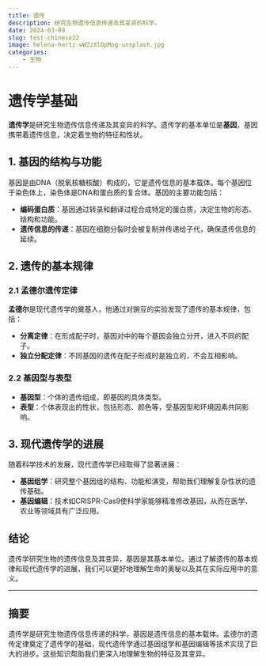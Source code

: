 ```yaml
---
title: 遗传
description: 研究生物遗传信息传递及其变异的科学。
date: 2024-03-09
slug: test-chinese22
image: helena-hertz-wWZzXlDpMog-unsplash.jpg
categories:
    - 生物
---
```


# 遗传学基础

**遗传学**是研究生物遗传信息传递及其变异的科学。遗传学的基本单位是**基因**，基因携带着遗传信息，决定着生物的特征和性状。

## 1. 基因的结构与功能

基因是由DNA（脱氧核糖核酸）构成的，它是遗传信息的基本载体。每个基因位于染色体上，染色体是DNA和蛋白质的复合体。基因的主要功能包括：

- **编码蛋白质**：基因通过转录和翻译过程合成特定的蛋白质，决定生物的形态、结构和功能。
- **遗传信息的传递**：基因在细胞分裂时会被复制并传递给子代，确保遗传信息的延续。

## 2. 遗传的基本规律

### 2.1 孟德尔遗传定律

**孟德尔**是现代遗传学的奠基人，他通过对豌豆的实验发现了遗传的基本规律，包括：

- **分离定律**：在形成配子时，基因对中的每个基因会独立分开，进入不同的配子。
- **独立分配定律**：不同基因的遗传在配子形成时是独立的，不会互相影响。

### 2.2 基因型与表型

- **基因型**：个体的遗传组成，即基因的具体类型。
- **表型**：个体表现出的性状，包括形态、颜色等，受基因型和环境因素共同影响。

## 3. 现代遗传学的进展

随着科学技术的发展，现代遗传学已经取得了显著进展：

- **基因组学**：研究整个基因组的结构、功能和演变，帮助我们理解复杂性状的遗传基础。
- **基因编辑**：技术如CRISPR-Cas9使科学家能够精准修改基因，从而在医学、农业等领域具有广泛应用。

## 结论

遗传学研究生物的遗传信息及其变异，基因是其基本单位。通过了解遗传的基本规律和现代遗传学的进展，我们可以更好地理解生命的奥秘以及其在实际应用中的意义。

---

## 摘要

遗传学是研究生物遗传信息传递的科学，基因是遗传信息的基本载体。孟德尔的遗传定律奠定了遗传学的基础，现代遗传学通过基因组学和基因编辑等技术实现了巨大的进步。这些知识帮助我们更深入地理解生物的特征及其变异。